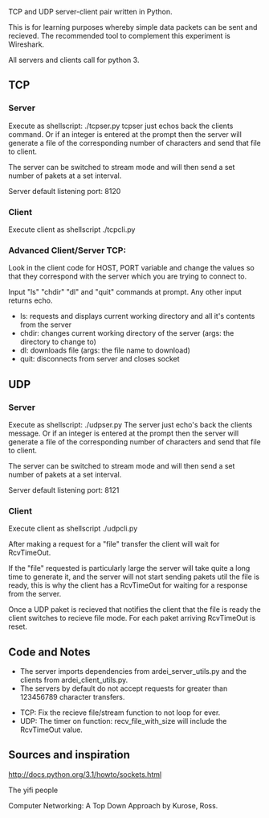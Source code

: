 
TCP and UDP server-client pair written in Python.

This is for learning purposes whereby simple data packets can be sent and recieved.
The recommended tool to complement this experiment is Wireshark.

All servers and clients call for python 3.

## TCP
### Server
Execute as shellscript: ./tcpser.py
tcpser just echos back the clients command. Or if an integer is entered at the prompt then the server will generate a file of the corresponding number of characters and send that file to client.

The server can be switched to stream mode and will then send a set number of pakets at a set interval.

Server default listening port: 8120

### Client
Execute client as shellscript ./tcpcli.py

### Advanced Client/Server  TCP:
Look in the client code for HOST, PORT variable and change the values so that they correspond with the server which you are trying to connect to.


Input "ls" "chdir" "dl" and "quit" commands at prompt. Any other input returns echo.

* ls: requests and displays current working directory and all it's contents from the server
* chdir: changes current working directory of the server (args: the directory to change to)
* dl: downloads file (args: the file name to download)
* quit: disconnects from server and closes socket




## UDP
### Server
Execute as shellscript: ./udpser.py
The server just echo's back the clients message. Or if an integer is entered at the prompt then the server will generate a file of the corresponding number of characters and send that file to client.

The server can be switched to stream mode and will then send a set number of pakets at a set interval.

Server default listening port: 8121

### Client
Execute client as shellscript ./udpcli.py

After making a request for a "file" transfer the client will wait for RcvTimeOut.

If the "file" requested is particularly large the server will take quite a long time to generate it, and the server will not start sending pakets util the file is ready, this is why the client has a RcvTimeOut for waiting for a response from the server.

Once a UDP paket is recieved that notifies the client that the file is ready the client switches to recieve file mode.
For each paket arriving RcvTimeOut is reset.





## Code and Notes
* The server imports dependencies from ardei_server_utils.py and the clients from ardei_client_utils.py.
* The servers by default do not accept requests for greater than 123456789 character transfers.

- TCP: Fix the recieve file/stream function to not loop for ever.
- UDP: The timer on function: recv_file_with_size will include the RcvTimeOut value.



## Sources and inspiration
http://docs.python.org/3.1/howto/sockets.html

The yifi people

Computer Networking: A Top Down Approach by Kurose, Ross.


